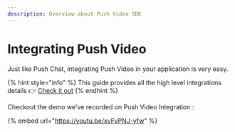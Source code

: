 ```yaml
---
description: Overview about Push Video SDK
---
```


# Integrating Push Video

Just like Push Chat, integrating Push Video in your application is very easy.&#x20;

{% hint style="info" %}
This guide provides all the high level integrations details 👉  [Check it out](../developer-tooling/push-sdk/sdk-packages-details/epnsproject-sdk-restapi/for-video/)
{% endhint %}



Checkout the demo we've recorded on Push Video Integration :

{% embed url="https://youtu.be/xvFvPNJ-yfw" %}
